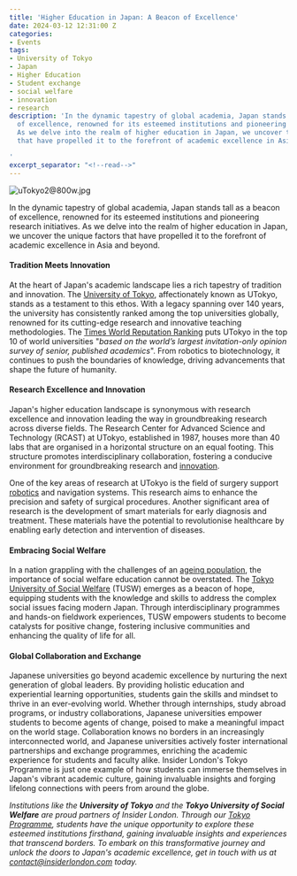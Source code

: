 ```yaml
---
title: 'Higher Education in Japan: A Beacon of Excellence'
date: 2024-03-12 12:31:00 Z
categories:
- Events
tags:
- University of Tokyo
- Japan
- Higher Education
- Student exchange
- social welfare
- innovation
- research
description: 'In the dynamic tapestry of global academia, Japan stands tall as a beacon
  of excellence, renowned for its esteemed institutions and pioneering research initiatives.
  As we delve into the realm of higher education in Japan, we uncover the unique factors
  that have propelled it to the forefront of academic excellence in Asia and beyond.

'
excerpt_separator: "<!--read-->"
---
```


![uTokyo2@800w.jpg](/uploads/uTokyo2@800w.jpg)

In the dynamic tapestry of global academia, Japan stands tall as a beacon of excellence, renowned for its esteemed institutions and pioneering research initiatives. As we delve into the realm of higher education in Japan, we uncover the unique factors that have propelled it to the forefront of academic excellence in Asia and beyond.

<!--read-->

#### Tradition Meets Innovation

At the heart of Japan's academic landscape lies a rich tapestry of tradition and innovation. The [University of Tokyo](https://www.u-tokyo.ac.jp/en/), affectionately known as UTokyo, stands as a testament to this ethos. With a legacy spanning over 140 years, the university has consistently ranked among the top universities globally, renowned for its cutting-edge research and innovative teaching methodologies. The [Times World Reputation Ranking](https://www.timeshighereducation.com/world-university-rankings/2023/reputation-ranking) puts UTokyo in the top 10 of world universities "*based on the world’s largest invitation-only opinion survey of senior, published academics*". From robotics to biotechnology, it continues to push the boundaries of knowledge, driving advancements that shape the future of humanity.

#### Research Excellence and Innovation

Japan's higher education landscape is synonymous with research excellence and innovation leading the way in groundbreaking research across diverse fields. The Research Center for Advanced Science and Technology (RCAST) at UTokyo, established in 1987, houses more than 40 labs that are organised in a horizontal structure on an equal footing. This structure promotes interdisciplinary collaboration, fostering a conducive environment for groundbreaking research and [innovation](https://www.u-tokyo.ac.jp/en/about/publications/tansei/13/contents.html).

One of the key areas of research at UTokyo is the field of surgery support [robotics](https://www.ioi.t.u-tokyo.ac.jp/en/) and navigation systems. This research aims to enhance the precision and safety of surgical procedures. Another significant area of research is the development of smart materials for early diagnosis and treatment. These materials have the potential to revolutionise healthcare by enabling early detection and intervention of diseases.

#### Embracing Social Welfare

In a nation grappling with the challenges of an [ageing population](https://www.mckinsey.com/featured-insights/asia-pacific/japan-lessons-from-a-hyperaging-society.), the importance of social welfare education cannot be overstated. The [Tokyo University of Social Welfare](https://www.tokyo-fukushi.ac.jp/english/schoolguide.html) (TUSW) emerges as a beacon of hope, equipping students with the knowledge and skills to address the complex social issues facing modern Japan. Through interdisciplinary programmes and hands-on fieldwork experiences, TUSW empowers students to become catalysts for positive change, fostering inclusive communities and enhancing the quality of life for all.

#### Global Collaboration and Exchange

Japanese universities go beyond academic excellence by nurturing the next generation of global leaders. By providing holistic education and experiential learning opportunities, students gain the skills and mindset to thrive in an ever-evolving world. Whether through internships, study abroad programs, or industry collaborations, Japanese universities empower students to become agents of change, poised to make a meaningful impact on the world stage. Collaboration knows no borders in an increasingly interconnected world, and Japanese universities actively foster international partnerships and exchange programmes, enriching the academic experience for students and faculty alike. Insider London's Tokyo Programme is just one example of how students can immerse themselves in Japan's vibrant academic culture, gaining invaluable insights and forging lifelong connections with peers from around the globe.


*Institutions like the **University of Tokyo** and the **Tokyo University of Social Welfare** are proud partners of Insider London. Through our [Tokyo Programme](https://www.insiderlondon.com/asia/tokyo/), students have the unique opportunity to explore these esteemed institutions firsthand, gaining invaluable insights and experiences that transcend borders. To embark on this transformative journey and unlock the doors to Japan's academic excellence, get in touch with us at [contact@insiderlondon.com](mailto:contact@insiderlondon.com) today.*